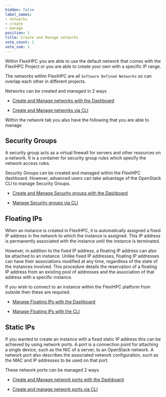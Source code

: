 ```yaml
---
hidden: false
label_names:
- networks
- create
- manage
position: 1
title: Create and Manage networks
vote_count: 1
vote_sum: 1
---
```


Within FlexiHPC you are able to use the default network that comes with the FlexiHPC Project or you are able to create your own with a specific IP range.

The networks within FlexiHPC are all `Software Defined Networks` so can overlap each other in different projects.

Networks can be created and managed in 2 ways

- [Create and Manage networks with the Dashboard](with_the_dashboard/create-and-manage-networks-with-the-dashboard.md)

- [Create and Manage networks via CLI](with_the_cli/create-and-manage-networks-via-cli.md)

Within the network tab you also have the following that you are able to manage

## Security Groups

A security group acts as a virtual firewall for servers and other resources on a network. It is a container for security group rules which specify the network access rules.

Security Groups can be created and managed within the FlexiHPC dashboard. However, advanced users can take advantage of the OpenStack CLI to manage Security Groups.

- [Create and Manage Security groups with the Dashboard](with_the_dashboard/manage-security-groups-with-the-dashboard.md)

- [Manage Security groups via CLI](with_the_cli/manage-security-groups-via-cli.md)

## Floating IPs

When an instance is created in FlexiHPC, it is automatically assigned a fixed IP address in the network to which the instance is assigned. This IP address is permanently associated with the instance until the instance is terminated.

However, in addition to the fixed IP address, a floating IP address can also be attached to an instance. Unlike fixed IP addresses, floating IP addresses can have their associations modified at any time, regardless of the state of the instances involved. This procedure details the reservation of a floating IP address from an existing pool of addresses and the association of that address with a specific instance.

If you wish to connect to an instance within the FlexiHPC platform from outside then these are required.

- [Manage Floating IPs with the Dashboard](with_the_dashboard/manage-floating-ips-via-the-dashboard.md)

- [Manage Floating IPs with the CLI](with_the_cli/manage-floating-ips-via-cli.md)

## Static IPs

If you wanted to create an instance with a fixed static IP address this can be achieved by using network ports. A port is a connection point for attaching a single device, such as the NIC of a server, to an OpenStack network. A network port also describes the associated network configuration, such as the MAC and IP addresses to be used on that port.

These network ports can be managed 2 ways

- [Create and Manage network ports with the Dashboard](with_the_dashboard/create-and-manage-network-ports-with-the-dashboard.md)

- [Create and manage network ports via CLI](with_the_cli/create-and-manage-network-ports-via-cli.md)
